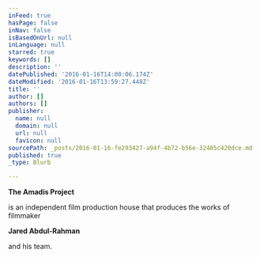 ```yaml
---
inFeed: true
hasPage: false
inNav: false
isBasedOnUrl: null
inLanguage: null
starred: true
keywords: []
description: ''
datePublished: '2016-01-16T14:00:06.174Z'
dateModified: '2016-01-16T13:59:27.448Z'
title: ''
author: []
authors: []
publisher:
  name: null
  domain: null
  url: null
  favicon: null
sourcePath: _posts/2016-01-16-fe293427-a94f-4b72-b56e-32485c420dce.md
published: true
_type: Blurb

---
```

**The Amadis Project**

is an independent film production house that produces the works of filmmaker

**Jared Abdul-Rahman**

and his team.